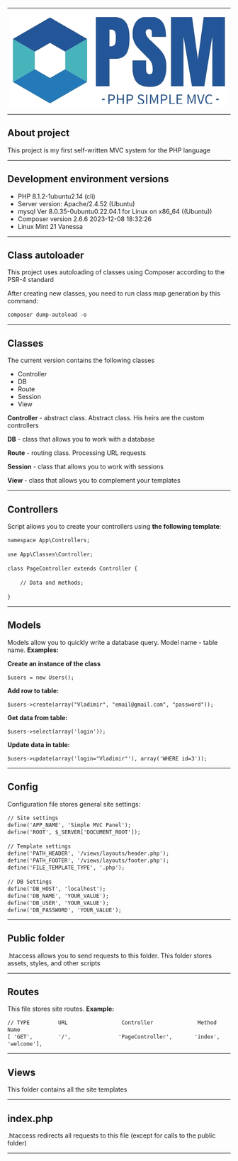 <hr>

<p align="center">
    <img src="https://github.com/VladimirKostikov/PSM-Php-Simple-MVC/blob/main/public/img/logo.png?raw=true">
</p>

<hr>

<h2> About project </h2>

<p>This project is my first self-written MVC system for the PHP language</p>

<hr>

<h2>Development environment versions</h2>

- PHP 8.1.2-1ubuntu2.14 (cli) 
- Server version: Apache/2.4.52 (Ubuntu)
- mysql  Ver 8.0.35-0ubuntu0.22.04.1 for Linux on x86_64 ((Ubuntu))
- Composer version 2.6.6 2023-12-08 18:32:26
- Linux Mint 21 Vanessa

<hr>

<h2>Class autoloader</h2>

<p>This project uses autoloading of classes using Composer according to the PSR-4 standard</p>
<p>After creating new classes, you need to run сlass map generation by this command:</p>

```
composer dump-autoload -o
```

<hr>

<h2>Classes</h2>

<p>The current version contains the following classes</p>

- Controller
- DB
- Route
- Session
- View

<p><b>Controller</b> - abstract class. Abstract class. His heirs are the custom controllers</p>
<p><b>DB</b> - class that allows you to work with a database</p>
<p><b>Route</b> - routing class. Processing URL requests</p>
<p><b>Session</b> - class that allows you to work with sessions</p>
<p><b>View</b> - class that allows you to complement your templates</p>

<hr>

<h2>Controllers</h2>
<p>Script allows you to create your controllers using <b>the following template</b>:</p>

```
namespace App\Controllers;

use App\Classes\Controller;

class PageController extends Controller {

    // Data and methods;

}

```

<hr>

<h2>Models</h2>
<p>Models allow you to quickly write a database query. Model name - table name. <b>Examples:</b></p>

<p><b>Create an instance of the class</b></p>

```
$users = new Users();
```

<p><b>Add row to table:</b></p>

```
$users->create(array("Vladimir", "email@gmail.com", "password"));
```

<p><b>Get data from table:</b></p>

```
$users->select(array('login'));
```

<p><b>Update data in table:</b></p>

```
$users->update(array('login="Vladimir"'), array('WHERE id=3'));
```

<hr>

<h2>Config</h2>
<p>Configuration file stores general site settings:</p>

```
// Site settings
define('APP_NAME', 'Simple MVC Panel');
define('ROOT', $_SERVER['DOCUMENT_ROOT']);

// Template settings
define('PATH_HEADER', '/views/layouts/header.php');
define('PATH_FOOTER', '/views/layouts/footer.php');
define('FILE_TEMPLATE_TYPE', '.php');

// DB Settings
define('DB_HOST', 'localhost');
define('DB_NAME', 'YOUR_VALUE');
define('DB_USER', 'YOUR_VALUE');
define('DB_PASSWORD', 'YOUR_VALUE');

```

<hr>

<h2>Public folder</h2>
<p>.htaccess allows you to send requests to this folder. This folder stores assets, styles, and other scripts</p>

<hr>

<h2>Routes</h2>
<p>This file stores site routes. <b>Example:</b></p>

```
// TYPE         URL                 Controller              Method          Name
[ 'GET',        '/',               'PageController',       'index',         'welcome'],
```

<hr>

<h2>Views</h2>
<p>This folder contains all the site templates</p>

<hr>

<h2>index.php</h2>
<p>.htaccess redirects all requests to this file (except for calls to the public folder)</p>

<hr>
